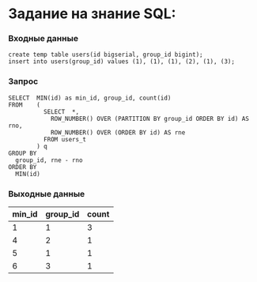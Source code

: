 # Зaдaниe нa знaниe SQL:

### Входные данные

```postgresql
create temp table users(id bigserial, group_id bigint);
insert into users(group_id) values (1), (1), (1), (2), (1), (3);
```

### Запрос

```postgresql
SELECT  MIN(id) as min_id, group_id, count(id)
FROM    (
          SELECT  *,
            ROW_NUMBER() OVER (PARTITION BY group_id ORDER BY id) AS rno,
            ROW_NUMBER() OVER (ORDER BY id) AS rne
          FROM users_t
        ) q
GROUP BY
  group_id, rne - rno
ORDER BY
  MIN(id)
```

### Выходные данные

min_id | group_id | count
------------ | ------------- | -------------
1 | 1 | 3
4 | 2 | 1
5 | 1 | 1
6 | 3 | 1

